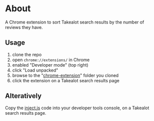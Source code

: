 # About
A Chrome extension to sort Takealot search results by the number of reviews they have.

## Usage
1. clone the repo
2. open `chrome://extensions/` in Chrome
3. enabled "Developer mode" (top right)
4. click "Load unpacked"
5. browse to the "[chrome-extension](chrome-extension)" folder you cloned
6. click the extension on a Takealot search results page

## Alteratively
Copy the [inject.js](chrome-extension/inject.js) code into your developer tools console, on a Takealot search results page.
